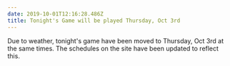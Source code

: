 ```yaml
---
date: 2019-10-01T12:16:28.486Z
title: Tonight's Game will be played Thursday, Oct 3rd
---
```


Due to weather, tonight's game have been moved to Thursday, Oct 3rd at the same times. The schedules on the site have been updated to reflect this.
